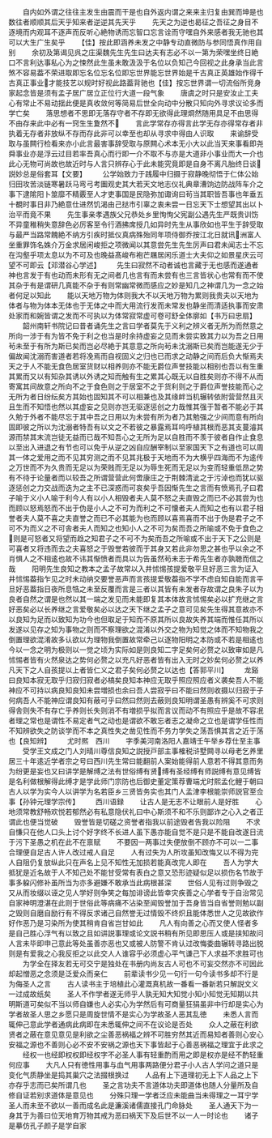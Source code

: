 <!-- { "loadSidebar": true } -->
　　自内如外谓之往往主发生由震而干是也自外返内谓之来来主归复由巽而坤是也数往者顺顺其后天乎知来者逆逆其先天乎
　　先天之为逆也曷征之吾征之身目不逐境而内观耳不逐声而反听心絶物诱而忘智口忘言诠而守嘿自外来感者我无驰也其可以大生广生矣乎
　　【佳】按此即涵养未发之中静专动直微防与参同悟真作用自别
　　余初及第谒见呉之庄渠魏先生先生曰达夫有志必不以一第为荣嘿坐终日絶口不言利达事私心为之悚然此生虽未敢汲汲于名位以负知己今回视之此身承当此言煞不容易葢不荣进取即忘名位忘名位即忘世界能忘世界始是千古真正英雄始作得千古真正事业才能技艺以规时好视此路葢背驰也【佳】按忘世界谓一切流俗所竞身家起念皆是须有孟子居广居立正位行大道一段气象
　　唐虞之时只是安汝止工夫心有常止不易动揺此便是真收敛何等简易后世全向动中分散只知向外寻求议论多而学亡矣
　　落思想者不思即无落存守者不存即无欲得此理烱然随用具足不由思得不由存来此中必有一窍生生夐然不
　　言此学常存亦得言此学无存亦得常存者非执着无存者非放纵不存而存此非可以幸至也却从寻求中得由人识取
　　来谕辞受取与虽闗行检看来亦小此言最害事辞受取与原闗心术本无小大以此当天来事看即尧舜事业亦是浮云过目若率吾真心而行即一介不取不与亦是大道非小事业而大一介也此心无物可尚故也故近时与人言只辨存心于此未能究竟即是自身不离凡胎终日谈説妙总是俗套耳【文要】
　　公学始致力于践履中归摄于寂静晚彻悟于仁体公始归田攻苦淡链寒暑跃马弯弓考圗观史其大若天文地志仪礼典章漕饷边防战阵车介之事下逮隂阳卜筮靡不精覈至人才吏事国是民隐弥加诹询曰茍当其职皆吾事也年垂五十覩时事日非乃絶意仕进然饥渴由己挞市引辜之衷未尝一日忘天下士想望其出以卜治平而竟不果
　　先生事亲孝遇族父兄恭处乡里恂恂父宪副公遇先生严既贵训饬不异童稚稍失意辞色必厉客至令行酒拂席授几如异时先生从事欣如也平生于辞受取与最严当路常餽絶不纳方引疾时抵仪真病殊殆同年项侍御乔按江北日就讯洲富人坐重罪饰名姝介万金求居闲峻拒之项微闻以其意尝先生先生厉声曰君未闻志士不忘在沟壑乎项太息以为不可及也晚益髙峻布袍芒屩居闲乐道士大夫仰之如景星庆云可望不可即云【邓潜谷心学述】
　　先生曰寂然不动者诚也言藏于无也感而遂通者神也言发于有也动而未形有无之间者几也言有而未尝有也三言皆状心也常有而不使其杂于有是谓研几真能不杂于有则常幽常微而感应之妙是知几之神谓几为一念之始者何足以知此
　　能以天地万物为体则我大不以天地万物为累则我贵夫以天地为体者与物为体本无体也于无体之中而大用流行发而未常发也静坐而清适执事而安肃处家而和婉皆谓之发而不可执以为体常寂常虚可卷可舒全体廓如【书万曰忠扇】
　　韶州南轩书院记曰昔者诵先生之言曰学者莫先于义利之辨义者无所为而然意之所向一涉于有为皆不免于利之也当是时余持虚妄之见而未尝实致其力以为吾之日用茍未至于有所为斯已矣而岂必尽絶于其意意之所向茍未沈溺斯已矣而岂能遂无少于偏故闻沈溺而害道者若将凂焉而自视固义之归也已而求之动静之间而后负大惭焉夫天之于人不能无食色居室货财以相养则亦不能无爵位声誉技能以相别也吾以有生重其累而又以有知杂其诱以外诱之知而触有生之累其心既无以自胜矣则亦不得不从而寄寓其间故意之所向不之于食色则之于居室不之于货利则之于爵位声誉技能而心之无所为者日纷纭矣方其始也固知其不可以相兼也及其缘衅当机辗转依附营营然且灭且生而不知悟也然以其虚妄之见则亦岂无驱逐惩创之力哉惟其强于暂者不能必于其久勉于外者不能尽忘于其中吾之日用以为未尝有所为者乃其勉强之少间而意有所向固即彼之所以为沈溺者特吾有以文之不若彼之暴露焉耳呜呼植其根而恶其支蔓濬其源而禁其末流岂徒无益而已哉不知吾心之无所为足以自胜而不羡于彼者自作止食息以至出入进退之有节也可以免于从逆之凶自应酬宰制以至家国天下之有道也可以周其一体之爱用之而不见其穷测之而不见其兆极于天地而不为大横乎四海而不为逺传之万世而不为久贵而无足以为荣贱而无足以为辱生死而无足以为变而轻重低昂之势有不待于论量者而以较吾之所谓营营此何啻康庄之于荆棘清泚之于污淖也而犹以驱逐惩创之力交战而迭为之主不已深惑而可哀矣乎吾因惭先生之言而有愤焉孔子曰君子喻于义小人喻于利今人有以小人相毁者夫人莫不怒之夫直毁之而已不必其尝为也而顾以怒焉怒而不出于伪是小人之不可为而利之不可懐者夫人而知之也有以君子相誉者夫人莫不喜之夫直誉之而已不必其能为也而顾以喜焉喜而不出于伪是君子之不可不为而义之不可舎者夫人而知之也知小人之不可为矣而吾之所喻或不免于食色之则是可怒者又将望而趋之知君子之不可不为矣而吾之所喻或不出于天下之公则是可喜者又将违而去之夫喜怒之于毁誉若彼而于其身又若此非勿思之甚也乎以余之不肖惧人之不相逺也故不讳其惭愤者而具以为告虽然茍未志于希先生者亦孰聴而信之哉
　　阳明先生良知之教本之孟子故常以入井怵惕孩提爱敬平旦好恶三言为证入井怵惕葢指乍见之时未动纳交要誉恶声而言孩提爱敬葢指不学不虑自知自能而言平旦好恶葢指日夜所息牿之未至反覆而言是三者以其皆有未发者存故谓之良朱子以为良者自然之谓是也然以其一端之发见而未能即复其本体故言怵惕矣必以扩充继之言好恶矣必以长养继之言爱敬矣必以达之天下继之孟子之意可见矣先生得其意故亦不以良知为足而以致知为功今也但取足于知而不原其所以良故失养其端而惟任其所以发遂以见存之知为事物之则而不察理欲之混淆以外交之物为知觉之体而不知物我之倒置理欲混淆故多认欲以为理物我倒置故常牵己以逐物阳明之本防或不若是相逺也今以一念之明为极则以一觉之顷为实际如是则良知二字足矣何必赘之以致审如是凡怵惕者皆有火然泉达之势何必赘之以充凡好恶者皆有出入无时之妙矣何必赘之以养凡天下之人自孩提以上者皆仁义之君子矣何必赘之以达也【答郭平川】
　　龙谿曰良知本寂无取乎归寂归寂者必槁矣良知本神应无取乎照应照应者义袭矣吾人不能神应不可持以病良知良知未尝増损也余曰吾人尝寂乎曰不能曰然则收摄以归寂于子何病吾人不能神应谓良知有蔽可乎曰然曰然则去蔽则良知明谓圣愚有辨奚不可求则得舎则失不有存亡乎养则长失则消不有増损乎拟而言议而动不有照应乎是故不容冺者理之常也是谓性不易定者气之动也是谓欲不敢忘者志之凝命之立也是谓学任性而不知辨欲失之防谈学而不本之真性失之凿见性而不务力学失之荡吾惧其言之近于荡也【良知辨】
　　尤时熈　西川
　　字季美河南洛阳人嘉靖壬午举乡荐仕至主事
　　受学王文成之门人刘晴川尊信良知之説授戸部主事榷税浒墅闗寻以母老乞养里居三十年逺近学者宗之号曰西川先生常曰能翻前人案始能得前人意若不得其意而务为纷更是妄也又曰讲学是解缚之法有世俗缚有贤缚有圣经缚有师説缚有意见缚皆是名利做根解得此缚才是学此师门宗防也后御史董定策荐曹端尤时熙孟化鲤于朝曰古人以学为实今人以讲学为名若臣乡三贤皆务实也其门人孟津李根能崇师説官至佥事【孙钟元理学宗传】
　　西川语録
　　让古人是无志不让眼前人是好胜
　　心地须常教舒畅欢悦若郁然必有私意隐伏礼曰中心斯须不和不乐则鄙诈之心入之者正谓此也便当觉破
　　毁誉皆是切磋之资誉者指我以前途毁者告我以险阻
　　不求自慊只在他人口头上讨个好字终不长进人虽下愚亦能自觉不是只是不能自改遂日流于污下圣愚之机在此不在禀赋
　　不要因一两事过失便放倒不顾亦不可以一二事合理便自足古人许人改过戒人自足
　　人有过失为人所攻虽知改悔又以不得为完人自阻仍复放纵此只在声名上见不知性无加损若能真改完人即在
　　吾人为学大抵犹是近名故于人不知己处不能甘受常有表白之意又恐形迹疑似足以损伤名节故于事多躱闪修补虽所当为亦多避嫌不敢承当此病根甚深
　　世俗人见有过则争毁之又从而妆缀以诬之见人学好则争笑之每加诽谤此皆幸灾疾善之心学者专于自治常见自家神明澄湛在此则于世俗此等病痛不沾染至闻毁誉加于吾身皆当自省誉则勉以副之毁则自磨自励行有不得反求诸己自然誉无过情毁不终炽且能体悉世人之见故欲作好作恶乃是习染所为使其稍肯自省岂甘如此
　　凡人有向善之心而又使人怪者多是自己胜心浮气有以致之且如讲説事理或论文説书稍有所见即思压人或是挟知故问人言未毕即申己意此等处虽善亦恶也又或被人防警不肯认过改悔委曲辗转寻路出脱则是有爱我之心我反拒之以此交人人谁容乎必须虚心平气谦己下人求益不求胜可也
　　为学全在择友若无可交宁是独处在书册内尚友古人可也不可妄交然亦不可因此却起憎恶之念须是泛爱众而亲仁
　　前辈读书少见一句行一句今读书多却不行是为侮圣人之言
　　古人读书主于培植此心灌溉真机故一番看一番新若只解説文义一过成故纸矣
　　圣人不作学者遂无师乎人孰无知大知觉小知小知觉无知期以共明斯道可矣似不当以师自嫌也人必实心为学然后有可商量狂狷虽非中行却是实心为学者故圣人思之乡愿只是周旋世情不是实心为学故圣人恶其乱徳
　　未悉人言而辄伸己意此学者通病此病即在未悉辄伸之间不在议论是否处
　　众人之蔽在利欲贤者之蔽在意见意见是利欲之尘善恶祸福之辨不可胜穷然其近而易知者善则心安心安福之源也不善则心必不安不安祸之源也天下事皆起于心善恶祸福之理宜于此求之
　　经权一也经即权权即经权字不必圣人事有轻重酌而用之即是权亦是经不酌轻重何应事
　　大凡人只有徳性用事与血气用事两路便分君子小人古人学问之道只是变化气质静坐是捣其巢穴之法掇根换过
　　人品有上下道理初无上下人品之上下亦存乎志而已矣所谓几也
　　圣之言功夫不言道体功夫即道体也随人分量所及自修自证若别求道体是意见也
　　分殊只理一学者泛应未能曲当未得理之一耳宁学圣人而未至不欲以一善而成名此是濂溪诸儒直接孔门命脉处
　　圣人通天下为一身其于为善曰位天地育万物其戒为恶曰祸天下及后世不以一人一时论也
　　诸子是摹仿孔子颜子是学自家
